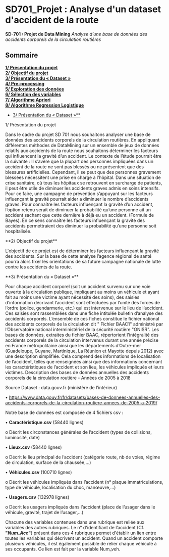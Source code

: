 # SD701_Projet : Analyse d'un dataset d'accident de la route

**SD-701 : Projet de Data Mining**
_Analyse d’une base de données des accidents corporels de la circulation routières_

## Sommaire


<a href="#section-1">**1/ Présentation du projet**</a><br>
<a href="#section-2">**2/ Objectif du projet**</a><br>
<a href="#section-3">**3/ Présentation du « Dataset »**</a><br>
<a href="#section-4">**4/ Pre-processing**</a><br>
<a href="#section-5">**5/ Exploration des données**</a><br>
<a href="#section-6">**6/ Sélection des variables**</a><br>
<a href="#section-7">**7/ Algorithme Apriori**</a><br>
<a href="#section-8">**8/ Algorithme Regression Logistique**</a><br>

 - [3/ Présentation du « Dataset »**](#section-3)

<div id="section-1">1/ Présentation du projet</div>

Dans le cadre du projet SD 701 nous souhaitons analyser une base de données des accidents corporels de la circulation routières. 
En appliquant différentes méthodes de DataMining sur un ensemble de jeux de données relatifs aux accidents de la route nous souhaitons déterminer les facteurs qui influencent la gravité d’un accident. 
Le contexte de l’étude pourrait être la suivante : 
Il s’avère que la plupart des personnes impliquées dans un accident de la route ne sont pas blessés ou ne présentent que des blessures artificielles. Cependant, il se peut que des personnes gravement blessées nécessitent une prise en charge à l’hôpital. Dans une situation de crise sanitaire, où tous les hôpitaux se retrouvent en surcharge de patients, il peut être utile de diminuer les accidents graves admis en soins intensifs. Pour ce faire, une campagne de prévention s’appuyant sur les facteurs influençant la gravité pourrait aider a diminuer le nombre d’accidents graves. 
Pour connaître les facteurs influençant la gravité d’un accident, l’option retenu serait de diminuer la probabilité qu’une personne ait un accident sachant que cette dernière à déjà eu un accident. (Formule de Bayes). En ce sens connaître les facteurs influençant la gravité des accidents permettraient des diminuer la probabilité qu’une personne soit hospitalisée. 


<div id="section-2">**2/ Objectif du projet**</div>

L'objectif de ce projet est de déterminer les facteurs influençant la gravité des accidents. Sur la base de cette analyse l’agence régional de santé pourra alors fixer les orientations de sa future campagne nationale de lutte contre les accidents de la route. 


<div id="section-2">**3/ Présentation du « Dataset »**</div>

Pour chaque accident corporel (soit un accident survenu sur une voie ouverte à la circulation publique, impliquant au moins un véhicule et ayant fait au moins une victime ayant nécessité des soins), des saisies d’information décrivant l’accident sont effectuées par l’unité des forces de l’ordre (police, gendarmerie, etc.) qui est intervenue sur le lieu de l’accident. Ces saisies sont rassemblées dans une fiche intitulée bulletin d’analyse des accidents corporels. L’ensemble de ces fiches constitue le fichier national des accidents corporels de la circulation dit " Fichier BAAC1" administré par l’Observatoire national interministériel de la sécurité routière "ONISR". Les bases de données, extraites du fichier BAAC, répertorient l'intégralité des accidents corporels de la circulation intervenus durant une année précise en France métropolitaine ainsi que les départements d’Outre-mer (Guadeloupe, Guyane, Martinique, La Réunion et Mayotte depuis 2012) avec une description simplifiée. Cela comprend des informations de localisation de l’accident, telles que renseignées ainsi que des informations concernant les caractéristiques de l’accident et son lieu, les véhicules impliqués et leurs victimes.
Description des bases de données annuelles des accidents corporels de la circulation routière - Années de 2005 à 2018

Source Dataset : data.gouv.fr (ministère de l’intérieur)

•	https://www.data.gouv.fr/fr/datasets/bases-de-donnees-annuelles-des-accidents-corporels-de-la-circulation-routiere-annees-de-2005-a-2019/

Notre base de données est composée de 4 fichiers csv :


•	**Caractéristique.csv** (58440 lignes) 

o	Décrit les circonstances générales de l’accident (types de collisions, luminosité, date)


•	**Lieux.csv** (58440 lignes)

o	Décrit le lieu principal de l’accident (catégorie route, nb de voies, régime de circulation, surface de la chaussée,…)


•	**Véhicules.csv** (100710 lignes)

o	Décrit les véhicules impliqués dans l’accident (n° plaque immatriculations, type de véhicule, localisation du choc, manœuvre,…)


•	**Usagers.csv** (132978 lignes)

o	Décrit les usagers impliqués dans l’accident (place de l’usager dans le véhicule, gravité, trajet de l’usager,…)

Chacune des variables contenues dans une rubrique est reliée aux variables des autres rubriques. Le n° d'identifiant de l’accident (Cf. **"_Num_Acc_"**) présent dans ces 4 rubriques permet d'établir un lien entre toutes les variables qui décrivent un accident. Quand un accident comporte plusieurs véhicules, il est également possible de relier chaque véhicule à ses occupants. Ce lien est fait par la variable Num_veh.
